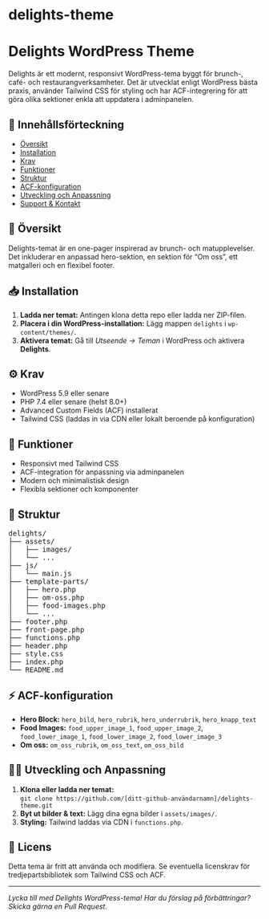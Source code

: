 # delights-theme
<h1>Delights WordPress Theme</h1>
<p>Delights är ett modernt, responsivt WordPress-tema byggt för brunch-, café- och restaurangverksamheter. 
   Det är utvecklat enligt WordPress bästa praxis, använder Tailwind CSS för styling och har ACF-integrering 
   för att göra olika sektioner enkla att uppdatera i adminpanelen.</p>

<h2>📌 Innehållsförteckning</h2>
<ul>
    <li><a href="#oversikt">Översikt</a></li>
    <li><a href="#installation">Installation</a></li>
    <li><a href="#krav">Krav</a></li>
    <li><a href="#funktioner">Funktioner</a></li>
    <li><a href="#struktur">Struktur</a></li>
    <li><a href="#acf">ACF-konfiguration</a></li>
    <li><a href="#utveckling">Utveckling och Anpassning</a></li>
    <li><a href="#support">Support & Kontakt</a></li>
</ul>

<h2 id="oversikt">🎨 Översikt</h2>
<p>Delights-temat är en one-pager inspirerad av brunch- och matupplevelser. 
   Det inkluderar en anpassad hero-sektion, en sektion för “Om oss”, ett matgalleri och en flexibel footer.</p>

<h2 id="installation">📥 Installation</h2>
<ol>
    <li><strong>Ladda ner temat:</strong> Antingen klona detta repo eller ladda ner ZIP-filen.</li>
    <li><strong>Placera i din WordPress-installation:</strong> Lägg mappen <code>delights</code> i <code>wp-content/themes/</code>.</li>
    <li><strong>Aktivera temat:</strong> Gå till <em>Utseende → Teman</em> i WordPress och aktivera <strong>Delights</strong>.</li>
</ol>

<h2 id="krav">⚙️ Krav</h2>
<ul>
    <li>WordPress 5.9 eller senare</li>
    <li>PHP 7.4 eller senare (helst 8.0+)</li>
    <li>Advanced Custom Fields (ACF) installerat</li>
    <li>Tailwind CSS (laddas in via CDN eller lokalt beroende på konfiguration)</li>
</ul>

<h2 id="funktioner">🚀 Funktioner</h2>
<ul>
    <li>Responsivt med Tailwind CSS</li>
    <li>ACF-integration för anpassning via adminpanelen</li>
    <li>Modern och minimalistisk design</li>
    <li>Flexibla sektioner och komponenter</li>
</ul>

<h2 id="struktur">📁 Struktur</h2>
<pre>
delights/
├── assets/
│   ├── images/
│   └── ...
├── js/
│   └── main.js
├── template-parts/
│   ├── hero.php
│   ├── om-oss.php
│   ├── food-images.php
│   └── ...
├── footer.php
├── front-page.php
├── functions.php
├── header.php
├── style.css
├── index.php
└── README.md
</pre>

<h2 id="acf">⚡ ACF-konfiguration</h2>
<ul>
    <li><strong>Hero Block:</strong> <code>hero_bild</code>, <code>hero_rubrik</code>, <code>hero_underrubrik</code>, <code>hero_knapp_text</code></li>
    <li><strong>Food Images:</strong> <code>food_upper_image_1</code>, <code>food_upper_image_2</code>, <code>food_lower_image_1</code>, <code>food_lower_image_2</code>, <code>food_lower_image_3</code></li>
    <li><strong>Om oss:</strong> <code>om_oss_rubrik</code>, <code>om_oss_text</code>, <code>om_oss_bild</code></li>
</ul>

<h2 id="utveckling">👨‍💻 Utveckling och Anpassning</h2>
<ol>
    <li><strong>Klona eller ladda ner temat:</strong> <br>
        <code>git clone https://github.com/[ditt-github-användarnamn]/delights-theme.git</code>
    </li>
    <li><strong>Byt ut bilder & text:</strong> Lägg dina egna bilder i <code>assets/images/</code>.</li>
    <li><strong>Styling:</strong> Tailwind laddas via CDN i <code>functions.php</code>.</li>
</ol>

<h2>📜 Licens</h2>
<p>Detta tema är fritt att använda och modifiera. Se eventuella licenskrav för tredjepartsbibliotek som Tailwind CSS och ACF.</p>

<hr>
<p><em>Lycka till med Delights WordPress-tema! Har du förslag på förbättringar? Skicka gärna en Pull Request.</em></p>
